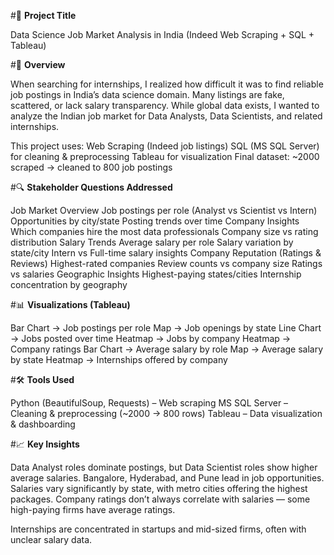 #📌 **Project Title**

Data Science Job Market Analysis in India (Indeed Web Scraping + SQL + Tableau)

#📖 **Overview**

When searching for internships, I realized how difficult it was to find reliable job postings in India’s data science domain. Many listings are fake, scattered, or lack salary transparency. While global data exists, I wanted to analyze the Indian job market for Data Analysts, Data Scientists, and related internships.

This project uses:
Web Scraping (Indeed job listings)
SQL (MS SQL Server) for cleaning & preprocessing
Tableau for visualization
Final dataset: ~2000 scraped → cleaned to 800 job postings

#🔍 **Stakeholder Questions Addressed**

Job Market Overview
Job postings per role (Analyst vs Scientist vs Intern)
Opportunities by city/state
Posting trends over time
Company Insights
Which companies hire the most data professionals
Company size vs rating distribution
Salary Trends
Average salary per role
Salary variation by state/city
Intern vs Full-time salary insights
Company Reputation (Ratings & Reviews)
Highest-rated companies
Review counts vs company size
Ratings vs salaries
Geographic Insights
Highest-paying states/cities
Internship concentration by geography

#📊 **Visualizations (Tableau)**

Bar Chart → Job postings per role
Map → Job openings by state
Line Chart → Jobs posted over time
Heatmap → Jobs by company
Heatmap → Company ratings
Bar Chart → Average salary by role
Map → Average salary by state
Heatmap → Internships offered by company

#🛠 **Tools Used**

Python (BeautifulSoup, Requests) – Web scraping
MS SQL Server – Cleaning & preprocessing (~2000 → 800 rows)
Tableau – Data visualization & dashboarding

#📈 **Key Insights**

Data Analyst roles dominate postings, but Data Scientist roles show higher average salaries.
Bangalore, Hyderabad, and Pune lead in job opportunities.
Salaries vary significantly by state, with metro cities offering the highest packages.
Company ratings don’t always correlate with salaries — some high-paying firms have average ratings.

Internships are concentrated in startups and mid-sized firms, often with unclear salary data.
